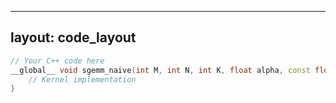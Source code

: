 
---
layout: code_layout
---

```cpp
// Your C++ code here
__global__ void sgemm_naive(int M, int N, int K, float alpha, const float *A, const float *B, float beta, float *C) {
    // Kernel implementation
}
```
